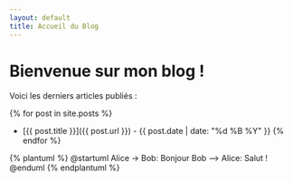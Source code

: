```yaml
---
layout: default
title: Accueil du Blog
---
```


# Bienvenue sur mon blog !

Voici les derniers articles publiés :

{% for post in site.posts %}
  * [{{ post.title }}]({{ post.url }}) - {{ post.date | date: "%d %B %Y" }}
{% endfor %}

{% plantuml %}
@startuml
Alice -> Bob: Bonjour
Bob --> Alice: Salut !
@enduml
{% endplantuml %}
